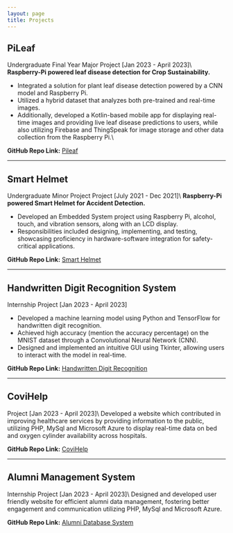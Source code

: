 ```yaml
---
layout: page
title: Projects
---
```


## PiLeaf
Undergraduate Final Year Major Project [Jan 2023 - April 2023]\\
**Raspberry-Pi powered leaf disease detection for Crop Sustainability.**
- Integrated a solution for plant leaf disease detection powered by a CNN model and Raspberry Pi.
- Utilized a hybrid dataset that analyzes both pre-trained and real-time images.
- Additionally, developed a Kotlin-based mobile app for displaying real-time images and providing live leaf disease predictions to users, while also utilizing Firebase and ThingSpeak for image storage and other data collection from the Raspberry Pi.\\

**GitHub Repo Link:** [Pileaf](https://github.com/CRK9587/PiLeaf)

-------------------------------------------------------------------

## Smart Helmet
Undergraduate Minor Project Project [July 2021 - Dec 2021]\\
**Raspberry-Pi powered Smart Helmet for Accident Detection.**
- Developed an Embedded System project using Raspberry Pi, alcohol, touch, and vibration sensors, along with an LCD display.
- Responsibilities included designing, implementing, and testing, showcasing proficiency in hardware-software integration for safety-critical applications.

**GitHub Repo Link:** [Smart Helmet](https://github.com/CRK9587/Smart-Helmet)

--------------------------------------------------------------------

## Handwritten Digit Recognition System
Internship Project [Jan 2023 - April 2023]
- Developed a machine learning model using Python and TensorFlow for handwritten digit recognition.
- Achieved high accuracy (mention the accuracy percentage) on the MNIST dataset through a Convolutional Neural Network (CNN).
- Designed and implemented an intuitive GUI using Tkinter, allowing users to interact with the model in real-time.

**GitHub Repo Link:** [Handwritten Digit Recognition](https://github.com/CRK9587/Handwritten-Digit-Recognition)

-------------------------------------------------------------------

## CoviHelp
Project [Jan 2023 - April 2023]\\
Developed a website which contributed in improving healthcare services by providing information to the public, utilizing PHP, MySql and Microsoft Azure to display real-time data on bed and oxygen cylinder availability across hospitals.

**GitHub Repo Link:** [CoviHelp](https://github.com/CRK9587/CoviHelp)

-------------------------------------------------------------------

## Alumni Management System
Internship Project [Jan 2023 - April 2023]\\
Designed and developed user friendly website for efficient alumni data management, fostering better engagement and communication utilizing PHP, MySql and Microsoft Azure.

**GitHub Repo Link:** [Alumni Database System](https://github.com/CRK9587/Alumni-Database-System)

